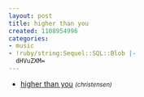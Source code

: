 ```yaml
---
layout: post
title: higher than you
created: 1108954996
categories:
- music
- !ruby/string:Sequel::SQL::Blob |-
  dHVuZXM=
---
```

<ul>
<li><a href="http://music.bubblehouse.org.s3-website-us-east-1.amazonaws.com/music/higher_than_you.mp3">higher than you</a> <small><i>(christensen)</i></small></li>
</ul>
